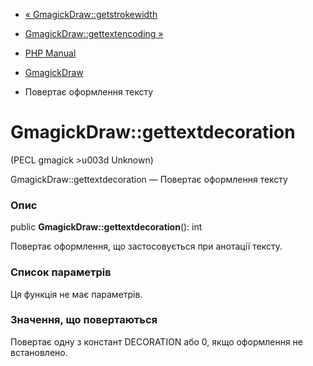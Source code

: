 - [« GmagickDraw::getstrokewidth](gmagickdraw.getstrokewidth.md)
- [GmagickDraw::gettextencoding »](gmagickdraw.gettextencoding.md)

- [PHP Manual](index.md)
- [GmagickDraw](class.gmagickdraw.md)
- Повертає оформлення тексту

# GmagickDraw::gettextdecoration

(PECL gmagick \>u003d Unknown)

GmagickDraw::gettextdecoration — Повертає оформлення тексту

### Опис

public **GmagickDraw::gettextdecoration**(): int

Повертає оформлення, що застосовується при анотації тексту.

### Список параметрів

Ця функція не має параметрів.

### Значення, що повертаються

Повертає одну з констант DECORATION або 0, якщо оформлення не
встановлено.
